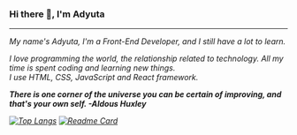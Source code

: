 ### Hi there 👋, I'm Adyuta


<hr>

<i>
My name's Adyuta, I'm a Front-End Developer, and I still have a lot to learn.<br>

I love programming the world, the relationship related to technology. All my time is spent coding and learning new things. <br>
I use HTML, CSS, JavaScript and React framework.
<i>


**There is one corner of the universe you can be certain of improving, and that's your own self. -Aldous Huxley**




 [![Top Langs](https://github-readme-stats.vercel.app/api/top-langs/?username=adyuta447&layout=compact&theme=radical)](https://github/adyuta447)
 [![Readme Card](https://github-readme-stats.vercel.app/api/pin/?username=adyuta447&repo=MyPortfolio&theme=radical)](https://github.com/adyuta447/MyPortfolio)
